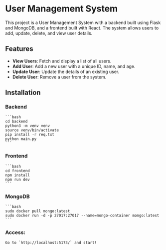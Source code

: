 # User Management System

This project is a User Management System with a backend built using Flask and MongoDB, and a frontend built with React. The system allows users to add, update, delete, and view user details.

## Features

- **View Users**: Fetch and display a list of all users.
- **Add User**: Add a new user with a unique ID, name, and age.
- **Update User**: Update the details of an existing user.
- **Delete User**: Remove a user from the system.

## Installation

### Backend
    ```bash
    cd backend
    python3 -m venv venv
    source venv/bin/activate
    pip install -r req.txt
    python main.py
    ```

### Frontend
    ```bash
    cd frontend
    npm install
    npm run dev
    ```

### MongoDB
    ```bash
    sudo docker pull mongo:latest
    sudo docker run -d -p 27017:27017 --name=mongo-container mongo:latest
    ```

### Access:
    Go to `http://localhost:5173/` and start!
